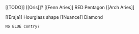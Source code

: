 [[TODO]]
[[Oris]]?
[[Fenn Aries]]
	RED
	Pentagon
[[Arch Aries]]
	
[[Eraja]]
	Hourglass shape
[[Nuance]]
	Diamond	
			
	No BLUE contry?